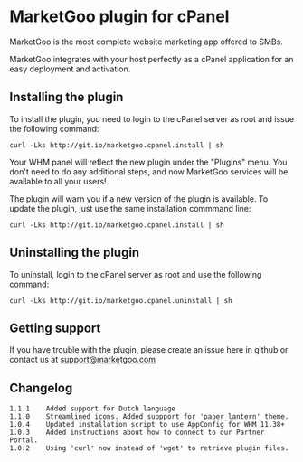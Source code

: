 MarketGoo plugin for cPanel
===========================

MarketGoo is the most complete website marketing app offered to SMBs.

MarketGoo integrates with your host perfectly as a cPanel application for an easy deployment and activation.

Installing the plugin
---------------------

To install the plugin, you need to login to the cPanel server as root and issue the following command:

    curl -Lks http://git.io/marketgoo.cpanel.install | sh

Your WHM panel will reflect the new plugin under the "Plugins" menu. You don't need to do any additional steps, and now MarketGoo services will be available to all your users!

The plugin will warn you if a new version of the plugin is available. To update the plugin, just use the same installation commmand line:

    curl -Lks http://git.io/marketgoo.cpanel.install | sh


Uninstalling the plugin
-----------------------

To uninstall, login to the cPanel server as root and use the following command:

    curl -Lks http://git.io/marketgoo.cpanel.uninstall | sh


Getting support
---------------

If you have trouble with the plugin, please create an issue here in github or contact us at support@marketgoo.com


Changelog
---------

    1.1.1    Added support for Dutch language
    1.1.0    Streamlined icons. Added suppport for 'paper_lantern' theme.
    1.0.4    Updated installation script to use AppConfig for WHM 11.38+
    1.0.3    Added instructions about how to connect to our Partner Portal.
    1.0.2    Using 'curl' now instead of 'wget' to retrieve plugin files.

